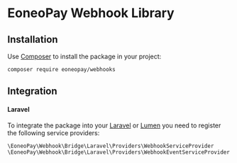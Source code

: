 # EoneoPay Webhook Library

## Installation
Use [Composer](https://getcomposer.org/) to install the package in your project:

```
composer require eoneopay/webhooks
```

## Integration
#### Laravel
To integrate the package into your [Laravel](https://laravel.com) or [Lumen](https://lumen.laravel.com)
you need to register the following service providers:

```
\EoneoPay\Webhook\Bridge\Laravel\Providers\WebhookServiceProvider
\EoneoPay\Webhook\Bridge\Laravel\Providers\WebhookEventServiceProvider
```

